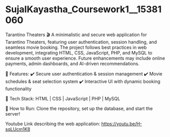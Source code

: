 # SujalKayastha_Coursework1__15381060
Tarantino Theaters 🎬
A minimalistic and secure web application for Tarantino Theaters, featuring user authentication, session handling, and seamless movie booking. The project follows best practices in web development, integrating HTML, CSS, JavaScript, PHP, and MySQL to ensure a smooth user experience. Future enhancements may include online payments, admin dashboards, and AI-driven recommendations.

📌 Features:
✔️ Secure user authentication & session management
✔️ Movie schedules & seat selection system
✔️ Interactive UI with dynamic booking functionality

🚀 Tech Stack: HTML | CSS | JavaScript | PHP | MySQL

📂 How to Run: Clone the repository, set up the database, and start the server!

Youtube Link describing the web application:
https://youtu.be/H-sqLUcm1K8
